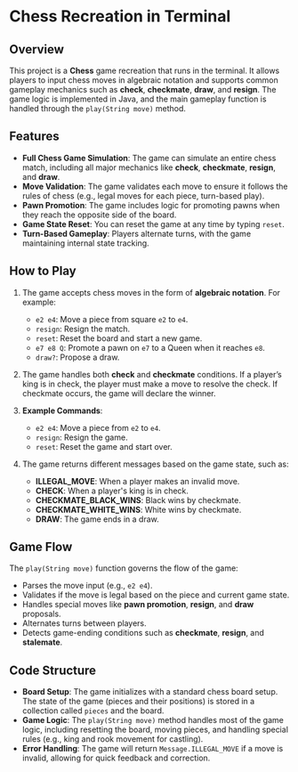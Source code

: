 # Chess Recreation in Terminal

## Overview
This project is a **Chess** game recreation that runs in the terminal. It allows players to input chess moves in algebraic notation and supports common gameplay mechanics such as **check**, **checkmate**, **draw**, and **resign**. The game logic is implemented in Java, and the main gameplay function is handled through the `play(String move)` method.

## Features
- **Full Chess Game Simulation**: The game can simulate an entire chess match, including all major mechanics like **check**, **checkmate**, **resign**, and **draw**.
- **Move Validation**: The game validates each move to ensure it follows the rules of chess (e.g., legal moves for each piece, turn-based play).
- **Pawn Promotion**: The game includes logic for promoting pawns when they reach the opposite side of the board.
- **Game State Reset**: You can reset the game at any time by typing `reset`.
- **Turn-Based Gameplay**: Players alternate turns, with the game maintaining internal state tracking.
  
## How to Play
1. The game accepts chess moves in the form of **algebraic notation**. For example:  
   - `e2 e4`: Move a piece from square `e2` to `e4`.
   - `resign`: Resign the match.
   - `reset`: Reset the board and start a new game.
   - `e7 e8 Q`: Promote a pawn on `e7` to a Queen when it reaches `e8`.
   - `draw?`: Propose a draw.

2. The game handles both **check** and **checkmate** conditions. If a player’s king is in check, the player must make a move to resolve the check. If checkmate occurs, the game will declare the winner.

3. **Example Commands**:
   - `e2 e4`: Move a piece from `e2` to `e4`.
   - `resign`: Resign the game.
   - `reset`: Reset the game and start over.

4. The game returns different messages based on the game state, such as:
   - **ILLEGAL_MOVE**: When a player makes an invalid move.
   - **CHECK**: When a player's king is in check.
   - **CHECKMATE_BLACK_WINS**: Black wins by checkmate.
   - **CHECKMATE_WHITE_WINS**: White wins by checkmate.
   - **DRAW**: The game ends in a draw.

## Game Flow
The `play(String move)` function governs the flow of the game:
- Parses the move input (e.g., `e2 e4`).
- Validates if the move is legal based on the piece and current game state.
- Handles special moves like **pawn promotion**, **resign**, and **draw** proposals.
- Alternates turns between players.
- Detects game-ending conditions such as **checkmate**, **resign**, and **stalemate**.

## Code Structure
- **Board Setup**: The game initializes with a standard chess board setup. The state of the game (pieces and their positions) is stored in a collection called `pieces` and the board.
- **Game Logic**: The `play(String move)` method handles most of the game logic, including resetting the board, moving pieces, and handling special rules (e.g., king and rook movement for castling).
- **Error Handling**: The game will return `Message.ILLEGAL_MOVE` if a move is invalid, allowing for quick feedback and correction.

